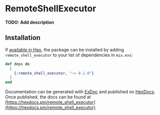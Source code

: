 # RemoteShellExecutor

**TODO: Add description**

## Installation

If [available in Hex](https://hex.pm/docs/publish), the package can be installed
by adding `remote_shell_executor` to your list of dependencies in `mix.exs`:

```elixir
def deps do
  [
    {:remote_shell_executor, "~> 0.1.0"}
  ]
end
```

Documentation can be generated with [ExDoc](https://github.com/elixir-lang/ex_doc)
and published on [HexDocs](https://hexdocs.pm). Once published, the docs can
be found at [https://hexdocs.pm/remote_shell_executor](https://hexdocs.pm/remote_shell_executor).

